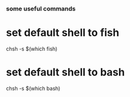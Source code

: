 ### some useful commands

# set default shell to fish
chsh -s $(which fish)

# set default shell to bash

chsh -s $(which bash)
